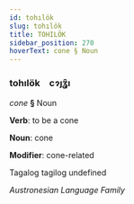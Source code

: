 ```yaml
---
id: tohılök
slug: tohılök
title: TOHILÖK
sidebar_position: 270
hoverText: cone § Noun
---
```


### tohılök&emsp;<span kind="abugida">cɂȷʓ̑ı</span>

*cone* **§** Noun

**Verb**: to be a cone

**Noun**: cone

**Modifier**: cone-related

Tagalog tagilog undefined

*Austronesian Language Family*